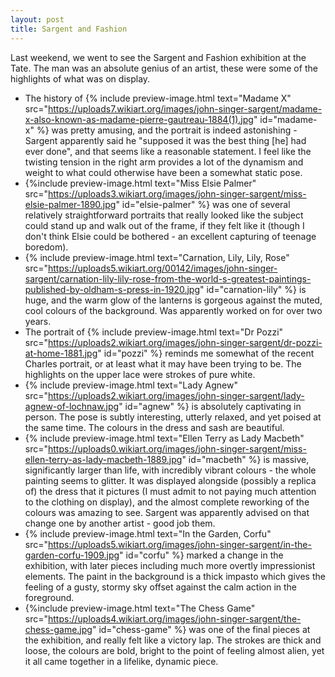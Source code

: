 ```yaml
---
layout: post
title: Sargent and Fashion
---
```


Last weekend, we went to see the Sargent and Fashion exhibition at the Tate. The man was an absolute genius of an artist, these were some of the highlights of what was on display.

 - The history of {% include preview-image.html text="Madame X" src="https://uploads7.wikiart.org/images/john-singer-sargent/madame-x-also-known-as-madame-pierre-gautreau-1884(1).jpg" id="madame-x" %} was pretty amusing, and the portrait is indeed astonishing - Sargent apparently said he "supposed it was the best thing [he] had ever done", and that seems like a reasonable statement. I feel like the twisting tension in the right arm provides a lot of the dynamism and weight to what could otherwise have been a somewhat static pose.
 - {%include preview-image.html text="Miss Elsie Palmer" src="https://uploads3.wikiart.org/images/john-singer-sargent/miss-elsie-palmer-1890.jpg" id="elsie-palmer" %} was one of several relatively straightforward portraits that really looked like the subject could stand up and walk out of the frame, if they felt like it (though I don't think Elsie could be bothered - an excellent capturing of teenage boredom).
 - {% include preview-image.html text="Carnation, Lily, Lily, Rose" src="https://uploads5.wikiart.org/00142/images/john-singer-sargent/carnation-lily-lily-rose-from-the-world-s-greatest-paintings-published-by-oldham-s-press-in-1920.jpg" id="carnation-lily" %} is huge, and the warm glow of the lanterns is gorgeous against the muted, cool colours of the background. Was apparently worked on for over two years.
 - The portrait of {% include preview-image.html text="Dr Pozzi" src="https://uploads2.wikiart.org/images/john-singer-sargent/dr-pozzi-at-home-1881.jpg" id="pozzi" %} reminds me somewhat of the recent Charles portrait, or at least what it may have been trying to be. The highlights on the upper lace were strokes of pure white.
 - {% include preview-image.html text="Lady Agnew" src="https://uploads2.wikiart.org/images/john-singer-sargent/lady-agnew-of-lochnaw.jpg" id="agnew" %} is absolutely captivating in person. The pose is subtly interesting, utterly relaxed, and yet poised at the same time. The colours in the dress and sash are beautiful.
 - {% include preview-image.html text="Ellen Terry as Lady Macbeth" src="https://uploads0.wikiart.org/images/john-singer-sargent/miss-ellen-terry-as-lady-macbeth-1889.jpg" id="macbeth" %} is massive, significantly larger than life, with incredibly vibrant colours - the whole painting seems to glitter. It was displayed alongside (possibly a replica of) the dress that it pictures (I must admit to not paying much attention to the clothing on display), and the almost complete reworking of the colours was amazing to see. Sargent was apparently advised on that change one by another artist - good job them.
 - {% include preview-image.html text="In the Garden, Corfu" src="https://uploads5.wikiart.org/images/john-singer-sargent/in-the-garden-corfu-1909.jpg" id="corfu" %} marked a change in the exhibition, with later pieces including much more overtly impressionist elements. The paint in the background is a thick impasto which gives the feeling of a gusty, stormy sky offset against the calm action in the foreground.
 - {%include preview-image.html text="The Chess Game" src="https://uploads4.wikiart.org/images/john-singer-sargent/the-chess-game.jpg" id="chess-game" %} was one of the final pieces at the exhibition, and really felt like a victory lap. The strokes are thick and loose, the colours are bold, bright to the point of feeling almost alien, yet it all came together in a lifelike, dynamic piece.
